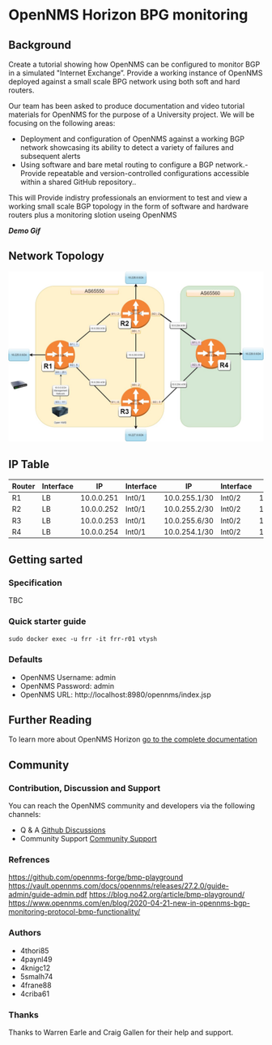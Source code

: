 # OpenNMS Horizon BPG  monitoring

## Background 
Create a tutorial showing how OpenNMS can be configured to monitor BGP in a simulated "Internet Exchange”. Provide a working instance of OpenNMS deployed against a small scale BPG network using both soft and hard routers.

 Our team has been asked to produce documentation and video tutorial materials for OpenNMS for the purpose of a University project. We will be focusing on the following areas:
- Deployment and configuration of OpenNMS against a working BGP network showcasing its ability to detect a variety of failures and subsequent alerts
- Using software and bare metal routing to configure a BGP network.​
 -Provide repeatable and version-controlled configurations accessible within a shared GitHub repository.​.

This will Provide indistry professionals an enviorment to test and view a working small scale  BGP topology in the form of software and hardware routers plus a monitoring slotion useing OpenNMS

***Demo Gif***

## Network Topology

![alt text](https://github.com/4knigc12/COM617/blob/main/10.03.22%20Network%20Topology.jpg)

## IP Table 
| Router | Interface   | IP  		      | Interface    | IP 	        | Interface    | IP 	    | Interface    | IP 	 |
| -------| ------------| ------------| -------------|-------------| ----------| ------------- | -------------|-------------|
| R1     | LB          | 10.0.0.251 	| Int0/1       |10.0.255.1/30|Int0/2	    | 10.0.255.5/30 | Int0/0       |10.0.0.0/24  |
| R2     | LB          | 10.0.0.252 	| Int0/1       |10.0.255.2/30|Int0/2	    | 10.0.254.2/30 | Int0/0       |10.0.253.1/30|
| R3     | LB          | 10.0.0.253 	| Int0/1       |10.0.255.6/30|Int0/2	    | 10.0.254.5/30 | Int0/0       |10.0.253.2/30|
| R4     | LB          | 10.0.0.254 	| Int0/1       |10.0.254.1/30|Int0/2	    | 10.0.254.6/30 |              |		           |

## Getting sarted ##

### Specification

TBC

### Quick starter guide

    sudo docker exec -u frr -it frr-r01 vtysh

### Defaults

- OpenNMS Username: admin
- OpenNMS Password: admin
- OpenNMS URL: http://localhost:8980/opennms/index.jsp

## Further Reading

To learn more about OpenNMS Horizon [go to the complete documentation](https://docs.opennms.com/start-page/1.0.0/index.html)

## Community

### Contribution, Discussion and Support

You can reach the OpenNMS community and developers via the following channels:

- Q & A [Github Discussions](https://github.com/OpenNMS)
- Community Support [Community Support](https://opennms.discourse.group/)

### Refrences

https://github.com/opennms-forge/bmp-playground
https://vault.opennms.com/docs/opennms/releases/27.2.0/guide-admin/guide-admin.pdf
https://blog.no42.org/article/bmp-playground/
https://www.opennms.com/en/blog/2020-04-21-new-in-opennms-bgp-monitoring-protocol-bmp-functionality/

### Authors

- 4thori85  
- 4paynl49  
- 4knigc12
- 5smalh74
- 4frane88
- 4criba61

### Thanks

Thanks to Warren Earle and Craig Gallen for their help and support.
